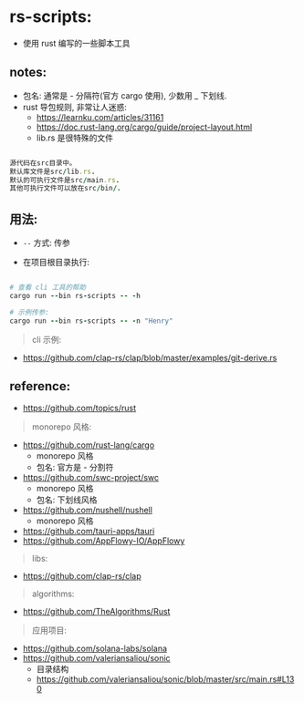 # rs-scripts:

- 使用 rust 编写的一些脚本工具

## notes:

- 包名: 通常是 - 分隔符(官方 cargo 使用), 少数用 _ 下划线.
- rust 导包规则, 非常让人迷惑:
    - https://learnku.com/articles/31161
    - https://doc.rust-lang.org/cargo/guide/project-layout.html
    - lib.rs 是很特殊的文件


```ruby

源代码在src目录中。
默认库文件是src/lib.rs.
默认的可执行文件是src/main.rs.
其他可执行文件可以放在src/bin/.


```

## 用法:

- `--` 方式: 传参

- 在项目根目录执行:

```ruby

# 查看 cli 工具的帮助
cargo run --bin rs-scripts -- -h  

# 示例传参:
cargo run --bin rs-scripts -- -n "Henry"
```

> cli 示例:

- https://github.com/clap-rs/clap/blob/master/examples/git-derive.rs

## reference:

- https://github.com/topics/rust

> monorepo 风格:

- https://github.com/rust-lang/cargo
    - monorepo 风格
    - 包名: 官方是 - 分割符
- https://github.com/swc-project/swc
    - monorepo 风格
    - 包名: 下划线风格
- https://github.com/nushell/nushell
    - monorepo 风格
- https://github.com/tauri-apps/tauri
- https://github.com/AppFlowy-IO/AppFlowy

> libs:

- https://github.com/clap-rs/clap

> algorithms:

- https://github.com/TheAlgorithms/Rust

> 应用项目:

- https://github.com/solana-labs/solana
- https://github.com/valeriansaliou/sonic
    - 目录结构
    - https://github.com/valeriansaliou/sonic/blob/master/src/main.rs#L130